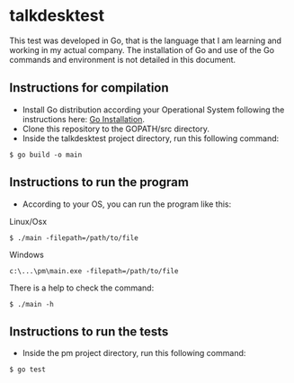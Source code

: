 # talkdesktest

This test was developed in Go, that is the language that I am learning and working in my actual company.
The installation of Go and use of the Go commands and environment is not detailed in this document.

## Instructions for compilation

 - Install Go distribution according your Operational System following the instructions here: [Go Installation](https://golang.org/doc/install).
 - Clone this repository to the GOPATH/src directory.
 - Inside the talkdesktest project directory, run this following command:

```
$ go build -o main
```

## Instructions to run the program

 - According to your OS, you can run the program like this:

Linux/Osx
```
$ ./main -filepath=/path/to/file
```
Windows
```
c:\...\pm\main.exe -filepath=/path/to/file
```
There is a help to check the command:
```
$ ./main -h
```
## Instructions to run the tests

 - Inside the pm project directory, run this following command:

```
$ go test
```

